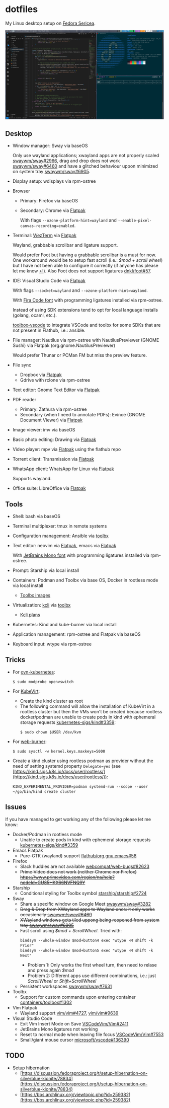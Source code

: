 # dotfiles

My Linux desktop setup on [Fedora Sericea](https://fedoraproject.org/sericea/).

![](https://raw.githubusercontent.com/josecastillolema/dotfiles/master/img/screenshot.png)

## Desktop

 - Window manager: Sway via baseOS

   Only use wayland applications; xwayland apps are not properly scaled [swaywm/sway#2966](https://github.com/swaywm/sway/issues/2966), drag and drop does not work [swaywm/sway#6460](https://github.com/swaywm/sway/issues/6460) and have a glitched behaviour uppon minimized on system tray [swaywm/sway#6905](https://github.com/swaywm/sway/issues/6905).

 - Display setup: wdisplays via rpm-ostree

 - Browser
     - Primary: Firefox via baseOS
     - Secondary: Chrome via [Flatpak](https://flathub.org/apps/com.google.Chrome)

       With flags `--ozone-platform-hint=wayland` and `--enable-pixel-canvas-recording=enabled`.

 - Terminal: [WezTerm](https://wezfurlong.org/wezterm/) via [Flatpak](https://flathub.org/apps/org.wezfurlong.wezterm)

   Wayland, grabbable scrollbar and ligature support.

   Would prefer Foot but having a grabbable scrollbar is a must for now. One workaround would be to setup fast scroll (i.e.: *$mod + scroll wheel*) but I have not been able to configure it correctly (if anyone has please let me know [&#8629;](#issues)). Also Foot does not support ligatures [dnkl/foot#57](https://codeberg.org/dnkl/foot/issues/57).

 - IDE: Visual Studio Code via [Flatpak](https://flathub.org/apps/com.visualstudio.code)

   With flags `--socket=wayland` and `--ozone-platform-hint=wayland`.

   With [Fira Code font](https://github.com/tonsky/FiraCode) with programming ligatures installed via rpm-ostree.

   Instead of using SDK extensions tend to opt for local language installs (golang, ocaml, etc.).

   [toolbox-vscode](https://github.com/owtaylor/toolbox-vscode) to integrate VSCode and toolbx for some SDKs that are not present in Flathub, i.e.: ansible.

 - File manager: Nautilus via rpm-ostree with NautilusPreviewer (GNOME Sushi) via Flatpak (org.gnome.NautilusPreviewer)

   Would prefer Thunar or PCMan FM but miss the preview feature.

 - File sync
     - Dropbox via [Flatpak](https://flathub.org/apps/com.dropbox.Client)
     - Gdrive with rclone via rpm-ostree

 - Text editor: Gnome Text Editor via [Flatpak](https://flathub.org/apps/org.gnome.TextEditor)

 - PDF reader
   - Primary: Zathura via rpm-ostree
   - Secondary (when I need to annotate PDFs): Evince (GNOME Document Viewer) via [Flatpak](https://flathub.org/apps/org.gnome.Evince)

 - Image viewer: imv via baseOS

 - Basic photo editing: Drawing via [Flatpak](https://flathub.org/apps/com.github.maoschanz.drawing)

 - Video player: mpv via [Flatpak](https://flathub.org/apps/io.mpv.Mpv) using the flathub repo

 - Torrent client: Transmission via [Flatpak](https://flathub.org/apps/com.transmissionbt.Transmission)

 - WhatsApp client: WhatsApp for Linux via [Flatpak](https://flathub.org/apps/com.github.eneshecan.WhatsAppForLinux)

   Supports wayland.

 - Office suite: LibreOffice via [Flatpak](https://flathub.org/apps/org.libreoffice.LibreOffice)

## Tools

 - Shell: bash via baseOS
 - Terminal multiplexer: tmux in remote systems
 - Configuration management: Ansible via [toolbx](https://github.com/josecastillolema/toolbox-images/blob/main/fedora-toolbox-38/Containerfile#L16)
 - Text editor: neovim via [Flatpak](https://flathub.org/es/apps/io.neovim.nvim), emacs via [Flatpak](https://flathub.org/es/apps/org.gnu.emacs)

   With [JetBrains Mono font](https://www.jetbrains.com/lp/mono/) with programming ligatures installed via rpm-ostree.
 - Prompt: Starship via local install
 - Containers: Podman and Toolbx via base OS, Docker in rootless mode via local install
   - [Toolbx images](https://github.com/josecastillolema/toolbox-images)
 - Virtualization: [kcli](https://kcli.readthedocs.io/en/latest/) via [toolbx](https://github.com/josecastillolema/toolbox-images/blob/main/fedora-toolbox-38/Containerfile#L19-L21)
   - [Kcli plans](https://github.com/josecastillolema/kcli-plans)
 - Kubernetes: Kind and kube-burner via local install
 - Application management: rpm-ostree and Flatpak via baseOS
 - Keyboard input: wtype via rpm-ostree


## Tricks

 - For [ovn-kubernetes](https://github.com/ovn-org/ovn-kubernetes/):
    ```
    $ sudo modprobe openvswitch
    ```

 - For [KubeVirt](https://kubevirt.io/):
   - Create the kind cluster as root
   - The following command will allow the installation of KubeVirt in a rootless cluster but then the VMs won't be created because rootless docker/podman are unable to create pods in kind with ephemeral storage requests [kubernetes-sigs/kind#3359](https://github.com/kubernetes-sigs/kind/issues/3359):
      ```
      $ sudo chown $USER /dev/kvm
      ```

 - For [web-burner](https://github.com/redhat-performance/web-burner):
    ```
    $ sudo sysctl -w kernel.keys.maxkeys=5000
    ```

 - Create a kind cluster using rootless podman as provider without the need of setting systemd property `Delegate=yes` (see [https://kind.sigs.k8s.io/docs/user/rootless/](https://kind.sigs.k8s.io/docs/user/rootless/)):
    ```
    KIND_EXPERIMENTAL_PROVIDER=podman systemd-run --scope --user ~/go/bin/kind create cluster
    ```


## Issues

If you have managed to get working any of the following please let me know:
 - Docker/Podman in rootless mode
   - Unable to create pods in kind with ephemeral storage requests [kubernetes-sigs/kind#3359](https://github.com/kubernetes-sigs/kind/issues/3359)
 - Emacs Flatpak
   - Pure-GTK (wayland) support [flathub/org.gnu.emacs#58](https://github.com/flathub/org.gnu.emacs/issues/58)
 - Firefox
   - Slack huddles are not available [webcompat/web-bugs#82623](https://github.com/webcompat/web-bugs/issues/82623)
   - <s>Prime Video does not work (neither Chrome nor Firefox) https://www.primevideo.com/region/na/help?nodeId=GU85HKX66NVFNQ9Y</s>
 - Starship
   - Conditional styling for Toolbx symbol [starship/starship#2724](https://github.com/starship/starship/issues/2724)
 - Sway
   - Share a specific window on Google Meet [swaywm/sway#3282](https://github.com/swaywm/sway/issues/3282)
   - <s>Drag & Drop from XWayland apps to Wayland ones: it only works occasionally [swaywm/sway#6460](https://github.com/swaywm/sway/issues/6460)</s>
   - <s>XWayland windows gets tiled uppong being reopened from system tray [swaywm/sway#6905](https://github.com/swaywm/sway/issues/6905)</s>
   - Fast scroll using *$mod + ScrollWheel*. Tried with:
      ```
      bindsym --whole-window $mod+button4 exec "wtype -M shift -k Prior"
      bindsym --whole-window $mod+button5 exec "wtype -M shift -k Next"
      ```
       - Problem 1: Only works the first wheel turn, then need to relase and press again *$mod*
       - Problem 2: Different apps use different combinations, i.e.: just *ScrollWheel* or *Shift+ScrollWheel*
   - Persistent workspaces [swaywm/sway#7631](https://github.com/swaywm/sway/pull/7631)
 - Toolbx
   - Support for custom commands upon entering container [containers/toolbox#1302](https://github.com/containers/toolbox/issues/1302)
 - Vim Flatpak
   - Wayland support [vim/vim#4727](https://github.com/vim/vim/issues/4727), [vim/vim#9639](https://github.com/vim/vim/pull/9639)
 - Visual Studio Code
   - Exit Vim Insert Mode on Save [VSCodeVim/Vim#2411](https://github.com/VSCodeVim/Vim/issues/2411)
   - JetBrains Mono ligatures not working
   - Reset to normal mode when leaving file focus [VSCodeVim/Vim#7553](https://github.com/VSCodeVim/Vim/issues/7553)
   - Small/giant mouse cursor [microsoft/vscode#136390](https://github.com/microsoft/vscode/issues/136390)


## TODO
 - Setup hibernation
    - [https://discussion.fedoraproject.org/t/setup-hibernation-on-silverblue-kionite/78834](https://discussion.fedoraproject.org/t/setup-hibernation-on-silverblue-kionite/78834)
    - [https://bbs.archlinux.org/viewtopic.php?id=259382](https://bbs.archlinux.org/viewtopic.php?id=259382)
